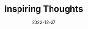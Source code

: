 ---
slug: thought-for-the-day
title: "Inspiring Thoughts"
date: 2022-12-27
excerpt: 'The potentiality of perfection outweighs actual contradictions.'
tags: [Inspiration, Motivation, Quotes, Thoughts]
---